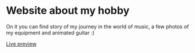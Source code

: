 # Website about my hobby

On it you can find story of my journey in the world of music, a few photos of my equipment and animated guitar :)

[Live preview](https://lifeconsciousness.github.io/About-my-passion-Music/)
